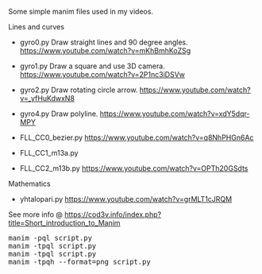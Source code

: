 Some simple manim files used in my videos.

Lines and curves
* gyro0.py Draw straight lines and 90 degree angles. https://www.youtube.com/watch?v=mKhBmhKoZSg
* gyro1.py Draw a square and use 3D camera. https://www.youtube.com/watch?v=2P1nc3iDSVw
* gyro2.py Draw rotating circle arrow. https://www.youtube.com/watch?v=_yfHuKdwxN8
* gyro4.py Draw polyline. https://www.youtube.com/watch?v=xdY5dqr-MPY

* FLL_CC0_bezier.py  https://www.youtube.com/watch?v=q8NhPHGn6Ac
* FLL_CC1_m13a.py
* FLL_CC2_m13b.py    https://www.youtube.com/watch?v=OPTh20GSdts


Mathematics
* yhtalopari.py      https://www.youtube.com/watch?v=grMLT1cJRQM


See more info @ https://cod3v.info/index.php?title=Short_introduction_to_Manim

<pre>
manim -pql script.py 
manim -tpql script.py 
manim -tpql script.py 
manim -tpqh --format=png script.py 
</pre>
